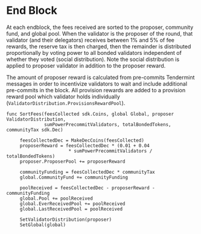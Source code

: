 # End Block

At each endblock, the fees received are sorted to the proposer, community fund,
and global pool.  When the validator is the proposer of the round, that
validator (and their delegators) receives between 1% and 5% of fee rewards, the
reserve tax is then charged, then the remainder is distributed proportionally
by voting power to all bonded validators independent of whether they voted
(social distribution). Note the social distribution is applied to proposer
validator in addition to the proposer reward. 

The amount of proposer reward is calculated from pre-commits Tendermint
messages in order to incentivize validators to wait and include additional
pre-commits in the block. All provision rewards are added to a provision reward
pool which validator holds individually
(`ValidatorDistribution.ProvisionsRewardPool`). 

```
func SortFees(feesCollected sdk.Coins, global Global, proposer ValidatorDistribution, 
              sumPowerPrecommitValidators, totalBondedTokens, communityTax sdk.Dec)

     feesCollectedDec = MakeDecCoins(feesCollected)
     proposerReward = feesCollectedDec * (0.01 + 0.04 
                       * sumPowerPrecommitValidators / totalBondedTokens)
     proposer.ProposerPool += proposerReward
     
     communityFunding = feesCollectedDec * communityTax
     global.CommunityFund += communityFunding
     
     poolReceived = feesCollectedDec - proposerReward - communityFunding
     global.Pool += poolReceived
     global.EverReceivedPool += poolReceived
     global.LastReceivedPool = poolReceived

     SetValidatorDistribution(proposer)
     SetGlobal(global)
```
